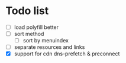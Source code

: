 # Todo list

- [ ] load polyfill better
- [ ] sort method
    - [ ] sort by menuindex
- [ ] separate resources and links
- [x] support for cdn dns-prefetch & preconnect